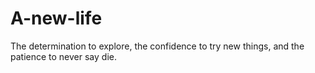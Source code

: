 # A-new-life
The determination to explore, the confidence to try new things, and the patience to never say die.
